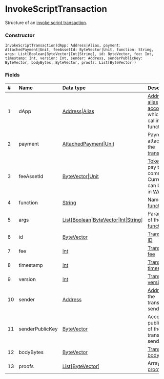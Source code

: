 # InvokeScriptTransaction

Structure of an [invoke script transaction](/en/blockchain/transaction-type/invoke-script-transaction.md).

### Constructor

``` ride
InvokeScriptTransaction(dApp: Address|Alias, payment: AttachedPayment|Unit, feeAssetId: ByteVector|Unit, function: String, args: List[Boolean|ByteVector|Int|String], id: ByteVector, fee: Int, timestamp: Int, version: Int, sender: Address, senderPublicKey: ByteVector, bodyBytes: ByteVector, proofs: List[ByteVector])
```

### Fields

| # | Name | Data type | Description |
| :--- | :--- | :--- | :--- |
| 1 | dApp | [Address](/en/ride/structures/common-structures/address.md)&#124;[Alias](/en/ride/structures/common-structures/alias.md) | [Address](/en/blockchain/account/address.md) or [alias](/en/blockchain/account/alias.md) of the [account](/en/blockchain/account.md) which is calling a function |
| 2 | payment | [AttachedPayment](/en/ride/structures/common-structures/attached-payment.md)&#124;[Unit](/en/ride/data-types/unit.md) | Payment attached to the [transaction](/en/blockchain/transaction.md) |
| 3 | feeAssetId | [ByteVector](/en/ride/data-types/byte-vector.md)&#124;[Unit](/en/ride/data-types/unit.md) | [Token](/en/blockchain/token.md) to pay the commission. Currently, it can be only in [WAVES](/en/blockchain/token/waves.md) |
| 4 | function | [String](/en/ride/data-types/string.md) | Name of the [function](/en/ride/functions.md) |
| 5 | args | [List](/en/ride/data-types/list.md)[[Boolean](/en/ride/data-types/boolean.md)&#124;[ByteVector](/en/ride/data-types/byte-vector.md)&#124;[Int](/en/ride/data-types/int.md)&#124;[String](/en/ride/data-types/string.md)] | Parameters of the [function](/en/ride/functions.md) |
| 6 | id | [ByteVector](/en/ride/data-types/byte-vector.md) | [Transaction ID](/en/blockchain/transaction/transaction-id.md) |
| 7 | fee | [Int](/en/ride/data-types/int.md) | [Transaction fee](/en/blockchain/transaction/transaction-fee.md) |
| 8 | timestamp | [Int](/en/ride/data-types/int.md) | [Transaction timestamp](/en/blockchain/transaction/transaction-timestamp.md) |
| 9 | version | [Int](/en/ride/data-types/int.md) | [Transaction version](/en/blockchain/transaction/transaction-version.md) |
| 10 | sender | [Address](/en/ride/structures/common-structures/address.md) | [Address](/en/blockchain/account/address.md) of the transaction sender |
| 11 | senderPublicKey | [ByteVector](/en/ride/data-types/byte-vector.md) | Account public key of the transaction sender |
| 12 | bodyBytes | [ByteVector](/en/ride/data-types/byte-vector.md) | [Transaction body bytes](/en/blockchain/transaction/transaction-body-bytes.md) |
| 13 | proofs | [List](/en/ride/data-types/list.md)[[ByteVector](/en/ride/data-types/byte-vector.md)] | Array of [proofs](/en/blockchain/transaction/transaction-proof.md) |
